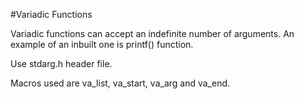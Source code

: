 #Variadic Functions

Variadic functions can accept an indefinite number of arguments. An example of an inbuilt one
is printf() function.

Use stdarg.h header file.

Macros used are va_list, va_start, va_arg and va_end.
